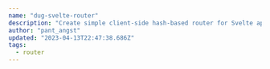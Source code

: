 ```yaml
---
name: "dug-svelte-router"
description: "Create simple client-side hash-based router for Svelte apps."
author: "pant_angst"
updated: "2023-04-13T22:47:38.686Z"
tags: 
  - router
---
```

